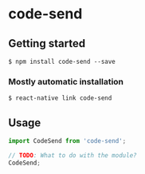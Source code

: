 # code-send

## Getting started

`$ npm install code-send --save`

### Mostly automatic installation

`$ react-native link code-send`

## Usage
```javascript
import CodeSend from 'code-send';

// TODO: What to do with the module?
CodeSend;
```
